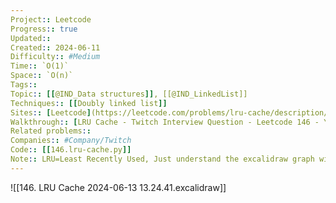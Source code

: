 ```yaml
---
Project:: Leetcode
Progress:: true
Updated:: 
Created:: 2024-06-11
Difficulty:: #Medium 
Time:: `O(1)`
Space:: `O(n)`
Tags:: 
Topic:: [[@IND_Data structures]], [[@IND_LinkedList]]
Techniques:: [[Doubly linked list]]
Sites:: [Leetcode](https://leetcode.com/problems/lru-cache/description/)
Walkthrough:: [LRU Cache - Twitch Interview Question - Leetcode 146 - YouTube](https://www.youtube.com/watch?v=7ABFKPK2hD4)
Related problems:: 
Companies:: #Company/Twitch
Code:: [[146.lru-cache.py]]
Note:: LRU=Least Recently Used, Just understand the excalidraw graph will be able to complete the code easily
---
```


![[146. LRU Cache 2024-06-13 13.24.41.excalidraw]]


